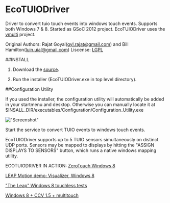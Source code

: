 EcoTUIODriver
=============

Driver to convert tuio touch events into windows touch events. Supports both Windows 7 & 8. Started as GSoC 2012 project.
EcoTUIODriver uses the [vmulti](http://code.google.com/p/vmulti/) project.

Original Authors: Rajat Goyal(gyl.rajat@gmail.com) and Bill Hamilton(luin.uial@gmail.com)
Liscense: [LGPL](https://github.com/ecologylab/EcoTUIODriver/blob/master/LISCENSE.txt)

##INSTALL 
1. Download the [source](https://github.com/ecologylab/EcoTUIODriver/archive/master.zip).

2. Run the installer (EcoTUIODriver.exe in top level directory).

##Configuration Utility 

If you used the installer, the configuration utility will automatically be added in your startmenu and desktop. Otherwise you can manually locate it at $INSALL_DIR/executables/Configuration/Configuration_Utility.exe

![ "Screenshot" ](http://imageshack.us/a/img827/8/ecotuioconf.png)
				
Start the service to convert TUIO events to windows touch events. 

EcoTUIODriver supports up to 5 TUIO sensors simultaneously on distinct UDP ports.
Sensors may be mapped to displays by hitting the "ASSIGN DISPLAYS TO SENSORS" button, which runs a native windows mapping utility.

ECOTUIODRIVER IN ACTION: 
[ZeroTouch Windows 8](http://www.youtube.com/watch?v=VnawSjc28CI)

[LEAP Motion demo: Visualizer, Windows 8](http://www.youtube.com/watch?feature=fvwp&v=5lFZeej-PvI&NR=1)

["The Leap" Windows 8 touchless tests](http://www.youtube.com/watch?v=gcPFoBn_O0g)

[Windows 8 + CCV 1.5 + multitouch](http://www.youtube.com/watch?v=MjLbiNKgtKs)
